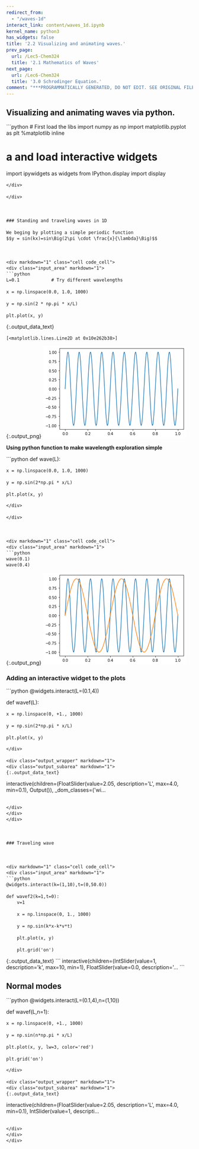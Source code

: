 ```yaml
---
redirect_from:
  - "/waves-1d"
interact_link: content/waves_1d.ipynb
kernel_name: python3
has_widgets: false
title: '2.2 Visualizing and animating waves.'
prev_page:
  url: /Lec5-Chem324
  title: '2.1 Mathematics of Waves'
next_page:
  url: /Lec6-Chem324
  title: '3.0 Schrodinger Equation.'
comment: "***PROGRAMMATICALLY GENERATED, DO NOT EDIT. SEE ORIGINAL FILES IN /content***"
---
```



## Visualizing and animating waves via python.



<div markdown="1" class="cell code_cell">
<div class="input_area" markdown="1">
```python
# First load the libs
import numpy as np
import matplotlib.pyplot as plt
%matplotlib inline

# a and load interactive widgets
import ipywidgets as widgets
from IPython.display import display

```
</div>

</div>



### Standing and traveling waves in 1D

We beging by plotting a simple periodic function
$$y = sin(kx)=sin\Big(2\pi \cdot \frac{x}{\lambda}\Big)$$



<div markdown="1" class="cell code_cell">
<div class="input_area" markdown="1">
```python
L=0.1            # Try different wavelengths

x = np.linspace(0.0, 1.0, 1000)

y = np.sin(2 * np.pi * x/L)

plt.plot(x, y)

```
</div>

<div class="output_wrapper" markdown="1">
<div class="output_subarea" markdown="1">


{:.output_data_text}
```
[<matplotlib.lines.Line2D at 0x10e262b38>]
```


</div>
</div>
<div class="output_wrapper" markdown="1">
<div class="output_subarea" markdown="1">

{:.output_png}
![png](images/waves_1d_3_1.png)

</div>
</div>
</div>



**Using python function to make wavelength exploration simple**



<div markdown="1" class="cell code_cell">
<div class="input_area" markdown="1">
```python
def wave(L):
    
    x = np.linspace(0.0, 1.0, 1000)

    y = np.sin(2*np.pi * x/L)

    plt.plot(x, y)

```
</div>

</div>



<div markdown="1" class="cell code_cell">
<div class="input_area" markdown="1">
```python
wave(0.1)
wave(0.4)

```
</div>

<div class="output_wrapper" markdown="1">
<div class="output_subarea" markdown="1">

{:.output_png}
![png](images/waves_1d_6_0.png)

</div>
</div>
</div>



### Adding an interactive widget to the plots



<div markdown="1" class="cell code_cell">
<div class="input_area" markdown="1">
```python
@widgets.interact(L=(0.1,4))

def wavef(L):
    
    x = np.linspace(0, +1., 1000)
    
    y = np.sin(2*np.pi * x/L)
    
    plt.plot(x, y)

```
</div>

<div class="output_wrapper" markdown="1">
<div class="output_subarea" markdown="1">
{:.output_data_text}
```
interactive(children=(FloatSlider(value=2.05, description='L', max=4.0, min=0.1), Output()), _dom_classes=('wi…
```

</div>
</div>
</div>



### Traveling wave



<div markdown="1" class="cell code_cell">
<div class="input_area" markdown="1">
```python
@widgets.interact(k=(1,10),t=(0,50.0))

def wavef2(k=1,t=0):
    v=1
    
    x = np.linspace(0, 1., 1000)
    
    y = np.sin(k*x-k*v*t) 
    
    plt.plot(x, y)
    
    plt.grid('on')

```
</div>

<div class="output_wrapper" markdown="1">
<div class="output_subarea" markdown="1">
{:.output_data_text}
```
interactive(children=(IntSlider(value=1, description='k', max=10, min=1), FloatSlider(value=0.0, description='…
```

</div>
</div>
</div>



## Normal modes



<div markdown="1" class="cell code_cell">
<div class="input_area" markdown="1">
```python
@widgets.interact(L=(0.1,4),n=(1,10))

def wavef(L,n=1):
    
    x = np.linspace(0, +1., 1000)
    
    y = np.sin(n*np.pi * x/L)
    
    plt.plot(x, y, lw=3, color='red')
    
    plt.grid('on')

```
</div>

<div class="output_wrapper" markdown="1">
<div class="output_subarea" markdown="1">
{:.output_data_text}
```
interactive(children=(FloatSlider(value=2.05, description='L', max=4.0, min=0.1), IntSlider(value=1, descripti…
```

</div>
</div>
</div>

